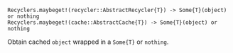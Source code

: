     Recyclers.maybeget!(recycler::AbstractRecycler{T}) -> Some{T}(object) or nothing
    Recyclers.maybeget!(cache::AbstractCache{T}) -> Some{T}(object) or nothing

Obtain cached `object` wrapped in a `Some{T}` or `nothing`.

